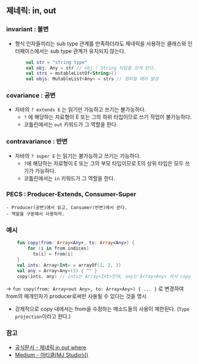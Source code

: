## 제네릭: in, out

### invariant : 불변

- 형식 인자들끼리는 sub type 관계를 만족하더라도 제네릭을 사용하는 클래스와 인터페이스에서는 sub type 관계가 유지되지 않는다.

  ```kotlin
      val str = "string type"
      val obj: Any = str // obj : String 타입을 갖게 된다.
      val strs = mutableListOf<String>()
      val objs: MutableList<Any> = strs // 컴파일 에러 발생
   ```

### covariance : 공변

- 자바의 `? extends E` 는 읽기만 가능하고 쓰기는 불가능하다.
  - `?` 에 해당하는 자료형이 E 또는 그의 하위 타입이므로 쓰기 작업이 불가능하다.
  - 코틀린에서는 `out` 키워드가 그 역할을 한다.

### contravariance : 반변

- 자바의 `? super E` 는 읽기는 불가능하고 쓰기는 가능하다.
  - `?`에 해당하는 자료형이 E 또는 그의 부모 타입이므로 E의 상위 타입은 모두 쓰기가 가능하다.
  - 코틀린에서는 `in` 키워드가 그 역할을 한다.

### PECS : Producer-Extends, Consumer-Super

    - Producer(공변)에서 읽고, Consumer(반변)에서 쓴다.
    - 역할을 구분해서 사용하자.

### 예시

  ```kotlin
      fun copy(from: Array<Any>, to: Array<Any>) { 
          for (i in from.indices)
            to[i] = from[i]
      }
      val ints: Array<Int> = arrayOf(1, 2, 3)
      val any = Array<Any>(3) { "" }
      copy(ints, any) // ints는 Array<Int>인데, any는 Array<Any> 여서 copy 메서드 내에서 에러 발생 
  ```

-> `fun copy(from: Array<out Any>, to: Array<Any>) { ... }` 로 변경하여 from의 매개인자가 producer로써만 사용될 수 있다는 것을 명시
- 강제적으로 copy 내에서는 from을 수정하는 메소드들의 사용이 제한된다. (`Type projection`이라고 한다.)

### 참고
- [공식문서 - 제네릭 in,out,where](https://kotlinlang.org/docs/generics.html#declaration-site-variance)
- [Medium - 아티클(MJ Studio님)](https://medium.com/mj-studio/%EC%BD%94%ED%8B%80%EB%A6%B0-%EC%A0%9C%EB%84%A4%EB%A6%AD-in-out-3b809869610e)